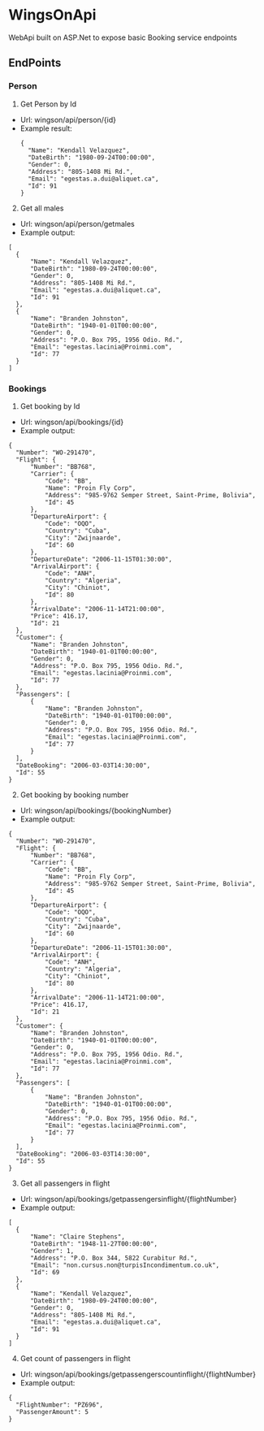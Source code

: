 # WingsOnApi

WebApi built on ASP.Net to expose basic Booking service endpoints

## EndPoints

### Person

1. Get Person by Id
  - Url: wingson/api/person/{id}
  - Example result:
    ```
    {
      "Name": "Kendall Velazquez",
      "DateBirth": "1980-09-24T00:00:00",
      "Gender": 0,
      "Address": "805-1408 Mi Rd.",
      "Email": "egestas.a.dui@aliquet.ca",
      "Id": 91
    }
    ```
2. Get all males
  - Url: wingson/api/person/getmales
  - Example output:
  ```
  [
    {
        "Name": "Kendall Velazquez",
        "DateBirth": "1980-09-24T00:00:00",
        "Gender": 0,
        "Address": "805-1408 Mi Rd.",
        "Email": "egestas.a.dui@aliquet.ca",
        "Id": 91
    },
    {
        "Name": "Branden Johnston",
        "DateBirth": "1940-01-01T00:00:00",
        "Gender": 0,
        "Address": "P.O. Box 795, 1956 Odio. Rd.",
        "Email": "egestas.lacinia@Proinmi.com",
        "Id": 77
    }
  ]
  ```
### Bookings
1. Get booking by Id
  - Url: wingson/api/bookings/{id}
  - Example output:
  ```
  {
    "Number": "WO-291470",
    "Flight": {
        "Number": "BB768",
        "Carrier": {
            "Code": "BB",
            "Name": "Proin Fly Corp",
            "Address": "985-9762 Semper Street, Saint-Prime, Bolivia",
            "Id": 45
        },
        "DepartureAirport": {
            "Code": "OQO",
            "Country": "Cuba",
            "City": "Zwijnaarde",
            "Id": 60
        },
        "DepartureDate": "2006-11-15T01:30:00",
        "ArrivalAirport": {
            "Code": "ANH",
            "Country": "Algeria",
            "City": "Chiniot",
            "Id": 80
        },
        "ArrivalDate": "2006-11-14T21:00:00",
        "Price": 416.17,
        "Id": 21
    },
    "Customer": {
        "Name": "Branden Johnston",
        "DateBirth": "1940-01-01T00:00:00",
        "Gender": 0,
        "Address": "P.O. Box 795, 1956 Odio. Rd.",
        "Email": "egestas.lacinia@Proinmi.com",
        "Id": 77
    },
    "Passengers": [
        {
            "Name": "Branden Johnston",
            "DateBirth": "1940-01-01T00:00:00",
            "Gender": 0,
            "Address": "P.O. Box 795, 1956 Odio. Rd.",
            "Email": "egestas.lacinia@Proinmi.com",
            "Id": 77
        }
    ],
    "DateBooking": "2006-03-03T14:30:00",
    "Id": 55
}
  ```
2. Get booking by booking number
  - Url: wingson/api/bookings/{bookingNumber}
  - Example output:
  ```
  {
    "Number": "WO-291470",
    "Flight": {
        "Number": "BB768",
        "Carrier": {
            "Code": "BB",
            "Name": "Proin Fly Corp",
            "Address": "985-9762 Semper Street, Saint-Prime, Bolivia",
            "Id": 45
        },
        "DepartureAirport": {
            "Code": "OQO",
            "Country": "Cuba",
            "City": "Zwijnaarde",
            "Id": 60
        },
        "DepartureDate": "2006-11-15T01:30:00",
        "ArrivalAirport": {
            "Code": "ANH",
            "Country": "Algeria",
            "City": "Chiniot",
            "Id": 80
        },
        "ArrivalDate": "2006-11-14T21:00:00",
        "Price": 416.17,
        "Id": 21
    },
    "Customer": {
        "Name": "Branden Johnston",
        "DateBirth": "1940-01-01T00:00:00",
        "Gender": 0,
        "Address": "P.O. Box 795, 1956 Odio. Rd.",
        "Email": "egestas.lacinia@Proinmi.com",
        "Id": 77
    },
    "Passengers": [
        {
            "Name": "Branden Johnston",
            "DateBirth": "1940-01-01T00:00:00",
            "Gender": 0,
            "Address": "P.O. Box 795, 1956 Odio. Rd.",
            "Email": "egestas.lacinia@Proinmi.com",
            "Id": 77
        }
    ],
    "DateBooking": "2006-03-03T14:30:00",
    "Id": 55
}
  ```
3. Get all passengers in flight
  - Url: wingson/api/bookings/getpassengersinflight/{flightNumber}
  - Example output:
  ```
  [
    {
        "Name": "Claire Stephens",
        "DateBirth": "1948-11-27T00:00:00",
        "Gender": 1,
        "Address": "P.O. Box 344, 5822 Curabitur Rd.",
        "Email": "non.cursus.non@turpisIncondimentum.co.uk",
        "Id": 69
    },
    {
        "Name": "Kendall Velazquez",
        "DateBirth": "1980-09-24T00:00:00",
        "Gender": 0,
        "Address": "805-1408 Mi Rd.",
        "Email": "egestas.a.dui@aliquet.ca",
        "Id": 91
    }
  ]
  ```
4. Get count of passengers in flight
  - Url: wingson/api/bookings/getpassengerscountinflight/{flightNumber}
  - Example output:
  ```
  {
    "FlightNumber": "PZ696",
    "PassengerAmount": 5
  }
  ```
